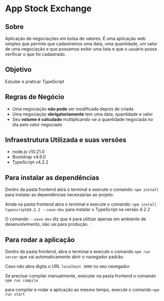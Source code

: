# App Stock Exchange


## Sobre
Aplicação de negociações em bolsa de valores. É uma aplicação web 
simples que permite que cadastremos uma data, uma quantidade, um valor de 
uma negociação e que possamos exibir uma lista e que o usuário 
possa verificar o que foi cadastrado.

## Objetivo
Estudar e praticar TypeScript

## Regras de Negócio

* Uma negociação **não pode** ser modificada depois de criada
* Uma negociação **obrigatoriamente** tem uma data, quantidade e valor
* Seu **volume é calculado** multiplicando-se a quantidade negociada no dia pelo valor negociado

## Infraestrutura Utilizada e suas versões

* node.js v10.21.0
* Bootstrap v4.6.0
* TypeScript v4.2.2


## Para instalar as dependências 

Dentro da pasta frontend abra o terminal e execute o comando: 
`npm install` para instalar as dependências necessárias ao projeto. 

Ainda na pasta frontend abra o terminal e execute o comando: 
`npm install typescript@4.2.2 --save-dev` para instalar o TypeScript na versão 4.2.2

O comando `--save-dev` diz que é para utilizar apenas em ambiente de desenvolvimento, não vai para produção.


## Para rodar a aplicação

Dentro da pasta frontend, abra o terminal e execute o comando
`npm run server` que vai automaticamente abrir o navegador padrão.

Caso não abra digita o URL `localhost 3000` no seu navegador.

Se precisar compilar manualmente, executar na pasta frontend o 
comando `npm run compile`

para compilar e rodar a aplicação ao mesmo tempo, execute o 
comando `npm run start`


